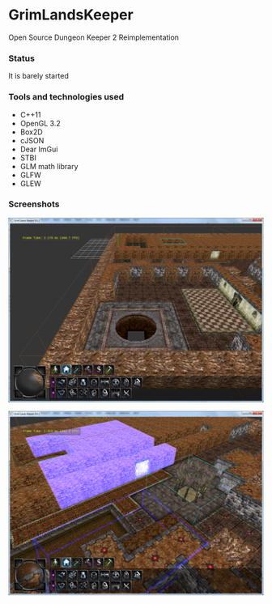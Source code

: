 # GrimLandsKeeper
Open Source Dungeon Keeper 2 Reimplementation

### Status
It is barely started

### Tools and technologies used
* C++11
* OpenGL 3.2
* Box2D
* cJSON
* Dear ImGui
* STBI
* GLM math library
* GLFW
* GLEW

### Screenshots

![Alt text](/screenshots/0_0_1.png?raw=true "Screenshot")

![Alt text](/screenshots/0_0_2.png?raw=true "Screenshot")

